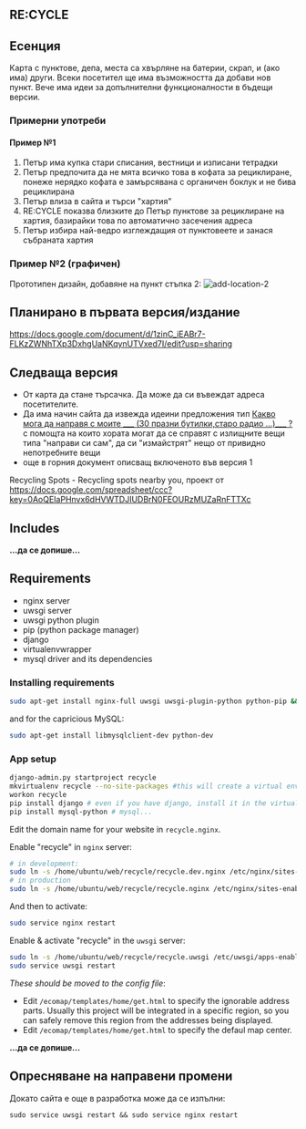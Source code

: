 ## RE:CYCLE

## Есенция
Карта с пунктове, депа, места са хвърляне на батерии, скрап, и (ако има) други. Всеки посетител ще има възможността да добави нов пункт. Вече има идеи за допълнителни функционалности в бъдещи версии.

### Примерни употреби

#### Пример №1
1. Петър има купка стари списания, вестници и изписани тетрадки
1. Петър предпочита да не мята всичко това в кофата за рециклиране, понеже нерядко кофата е замърсявана с органичен боклук и не бива рециклирана
1. Петър влиза в сайта и търси "хартия" 
1. RE:CYCLE показва близките до Петър пунктове за рециклиране на хартия, базирайки това по автоматично засечения адреса 
1. Петър избира най-ведро изглеждащия от пунктовеете и занася събраната хартия

### Пример №2 (графичен)
Прототипен дизайн, добавяне на пункт стъпка 2:
![add-location-2](https://f.cloud.github.com/assets/4492376/563904/24a22988-c524-11e2-89f3-9e787c60ce43.jpg)

## Планирано в първата версия/издание
https://docs.google.com/document/d/1zinC_iEABr7-FLKzZWNhTXp3DxhgUaNKqynUTVxed7I/edit?usp=sharing

## Следваща версия
 - От карта да стане търсачка. Да може да си въвеждат адреса посетителите.
 - Да има начин сайта да извежда идеини предложения тип [Какво мога да направя с моите ___ (30 празни бутилки,старо радио ...)___ ?](https://github.com/obshtestvo/what-should-i-do) с помощта на които хората могат да се справят с излищните вещи типа "направи си сам", да си "измайстрят" нещо от привидно непотребните вещи
 - още в горния документ описващ включеното във версия 1

Recycling Spots - Recycling spots nearby you, проект от https://docs.google.com/spreadsheet/ccc?key=0AoQEIaPHnvx6dHVWTDJIUDBrN0FEOURzMUZaRnFTTXc

## Includes
**...да се допише...**

## Requirements
 - nginx server
 - uwsgi server
 - uwsgi python plugin
 - pip (python package manager)
 - django
 - virtualenvwrapper
 - mysql driver and its dependencies

### Installing requirements

```sh
sudo apt-get install nginx-full uwsgi uwsgi-plugin-python python-pip && sudo pip install django virtualenvwrapper
```
and for the capricious MySQL:

```sh
sudo apt-get install libmysqlclient-dev python-dev
```

### App setup

```sh
django-admin.py startproject recycle
mkvirtualenv recycle --no-site-packages #this will create a virtual environment at ~/.virtualenvs/recycle
workon recycle
pip install django # even if you have django, install it in the virtual env
pip install mysql-python # mysql...
```

Edit the domain name for your website in `recycle.nginx`.

Enable "recycle" in `nginx` server:
```sh
# in development:
sudo ln -s /home/ubuntu/web/recycle/recycle.dev.nginx /etc/nginx/sites-enabled/
# in production
sudo ln -s /home/ubuntu/web/recycle/recycle.nginx /etc/nginx/sites-enabled/
```

And then to activate:
```sh
sudo service nginx restart
```

Enable & activate "recycle" in the `uwsgi` server:
```sh
sudo ln -s /home/ubuntu/web/recycle/recycle.uwsgi /etc/uwsgi/apps-enabled/recycle.ini
sudo service uwsgi restart
```

*These should be moved to the config file*:

- Edit `/ecomap/templates/home/get.html` to specify the ignorable address parts. Usually this project will be integrated in a specific region, so you can safely remove this region from the addresses being displayed.
- Edit `/ecomap/templates/home/get.html` to specify the defaul map center.

**...да се допише...**

## Опресняване на направени промени

Докато сайта е още в разработка може да се изпълни:

```
sudo service uwsgi restart && sudo service nginx restart
```
